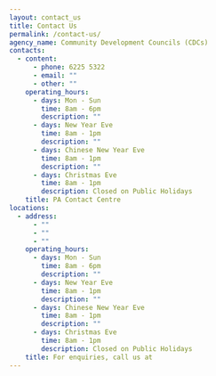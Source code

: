 ```yaml
---
layout: contact_us
title: Contact Us
permalink: /contact-us/
agency_name: Community Development Councils (CDCs)
contacts:
  - content:
      - phone: 6225 5322
      - email: ""
      - other: ""
    operating_hours:
      - days: Mon - Sun
        time: 8am - 6pm
        description: ""
      - days: New Year Eve
        time: 8am - 1pm
        description: ""
      - days: Chinese New Year Eve
        time: 8am - 1pm
        description: ""
      - days: Christmas Eve
        time: 8am - 1pm
        description: Closed on Public Holidays
    title: PA Contact Centre
locations:
  - address:
      - ""
      - ""
      - ""
    operating_hours:
      - days: Mon - Sun
        time: 8am - 6pm
        description: ""
      - days: New Year Eve
        time: 8am - 1pm
        description: ""
      - days: Chinese New Year Eve
        time: 8am - 1pm
        description: ""
      - days: Christmas Eve
        time: 8am - 1pm
        description: Closed on Public Holidays
    title: For enquiries, call us at
---
```

